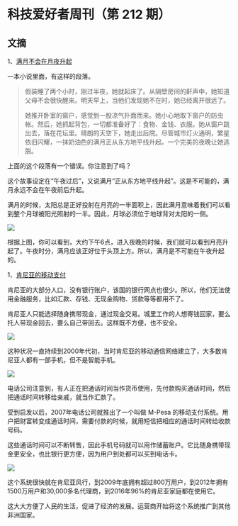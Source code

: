 # 科技爱好者周刊（第 212 期）

## 文摘

1、[满月不会在月夜升起](https://etiennefd.substack.com/p/on-the-proper-use-of-the-moon)

一本小说里面，有这样的段落。

> 假装睡了两个小时，刚过半夜，她就起床了。从隔壁房间的鼾声中，她知道父母不会很快醒来。明天早上，当他们发现她不在时，她已经离开很远了。
> 
> 她推开卧室的窗户，感觉到一股凉气扑面而来。她小心地取下窗户的防虫帐。然后，她抓起背包，一切都准备好了：食物、金钱、衣服。她从窗户跳出去，落在花坛里。晴朗的天空下，她走出后院。尽管城市灯火通明，繁星依旧闪耀，一抹奶油色的满月正从东方地平线升起。一个完美的夜晚让她逃脱。

上面的这个段落有一个错误。你注意到了吗？

这个故事设定在“午夜过后”，又说满月“正从东方地平线升起”。这是不可能的，满月永远不会在午夜前后升起。

满月的时候，太阳总是正好投射在月亮的一半面积上，因此满月意味着我们可以看到整个月球被阳光照射的一半。因此，月球必须位于地球背对太阳的一侧。

![](https://cdn.beekka.com/blogimg/asset/202111/bg2021112511.webp)

根据上图，你可以看到，大约下午6点，进入夜晚的时候，我们就可以看到月亮升起了。午夜时分，满月应该正好位于头顶上方。所以，满月是不可能在午夜升起的。

1、[肯尼亚的移动支付](https://www.vox.com/future-perfect/21420357/kenya-mobile-banking-unbanked-cellphone-money)

肯尼亚的大部分人口，没有银行账户，该国的银行网点也很少。所以，他们无法使用金融服务，比如汇款、存钱、无现金购物、贷款等等都用不了。

肯尼亚人只能选择随身携带现金，通过现金交易。城里工作的人想寄钱回家，要么托人带现金回去，要么自己带回去。这样既不方便，也不安全。

![](https://cdn.beekka.com/blogimg/asset/202202/bg2022022305.webp)

这种状况一直持续到2000年代初，当时肯尼亚的移动通信网络建立了，大多数肯尼亚人都有一部手机，但不是智能手机。

![](https://cdn.beekka.com/blogimg/asset/202202/bg2022022306.webp)

电话公司注意到，有人正在把通话时间当作货币使用，先付款购买通话时间，然后把通话时间转移给亲戚，就当作汇款了。

受到启发以后，2007年电话公司就推出了一个叫做 M-Pesa 的移动支付系统。用户把财富转变成通话时间，需要付款的时候，就用短信把相应的通话时间转给收款号码。

这些通话时间可以不断转售，因此手机号码就可以用作储蓄账户。它比随身携带现金更安全，也比银行更方便，因为用户到处都可以买到电话卡。

![](https://cdn.beekka.com/blogimg/asset/202202/bg2022022307.webp)

这个系统很快就在肯尼亚风行，到2009年底拥有超过800万用户，到2012年拥有1500万用户和30,000多名代理商，到2016年96%的肯尼亚家庭都在使用它。

这大大方便了人民的生活，促进了经济的发展。运营商开始将这个系统推广到其他非洲国家。